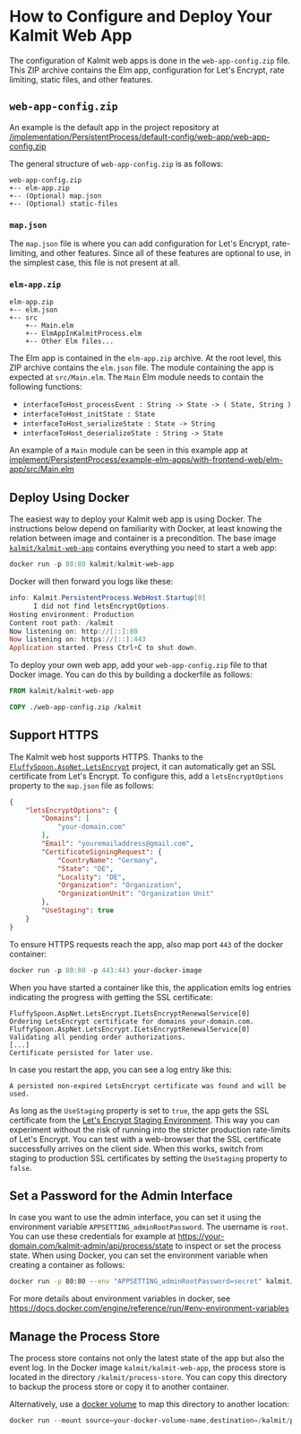 # How to Configure and Deploy Your Kalmit Web App

The configuration of Kalmit web apps is done in the `web-app-config.zip` file. This ZIP archive contains the Elm app, configuration for Let's Encrypt, rate limiting, static files, and other features.

## `web-app-config.zip`

An example is the default app in the project repository at [/implementation/PersistentProcess/default-config/web-app/web-app-config.zip](https://github.com/Viir/Kalmit/blob/8a28424f5d550c0583293002b26568c5ea128ba8/implementation/PersistentProcess/default-config/web-app/web-app-config.zip)

The general structure of `web-app-config.zip` is as follows:

```
web-app-config.zip
+-- elm-app.zip
+-- (Optional) map.json
+-- (Optional) static-files
```

### `map.json`

The `map.json` file is where you can add configuration for Let's Encrypt, rate-limiting, and other features.
Since all of these features are optional to use, in the simplest case, this file is not present at all.

### `elm-app.zip`

```
elm-app.zip
+-- elm.json
+-- src
    +-- Main.elm
    +-- ElmAppInKalmitProcess.elm
    +-- Other Elm files...
```

The Elm app is contained in the `elm-app.zip` archive. At the root level, this ZIP archive contains the `elm.json` file. The module containing the app is expected at `src/Main.elm`. The `Main` Elm module needs to contain the following functions:

+ `interfaceToHost_processEvent : String -> State -> ( State, String )`
+ `interfaceToHost_initState : State`
+ `interfaceToHost_serializeState : State -> String`
+ `interfaceToHost_deserializeState : String -> State`

An example of a `Main` module can be seen in this example app at [implement/PersistentProcess/example-elm-apps/with-frontend-web/elm-app/src/Main.elm](./../implement/PersistentProcess/example-elm-apps/with-frontend-web/elm-app/src/Main.elm)

## Deploy Using Docker

The easiest way to deploy your Kalmit web app is using Docker. The instructions below depend on familiarity with Docker, at least knowing the relation between image and container is a precondition. The base image [`kalmit/kalmit-web-app`](https://hub.docker.com/r/kalmit/kalmit-web-app) contains everything you need to start a web app:
```powershell
docker run -p 80:80 kalmit/kalmit-web-app
```
Docker will then forward you logs like these:
```powershell
info: Kalmit.PersistentProcess.WebHost.Startup[0]
      I did not find letsEncryptOptions.
Hosting environment: Production
Content root path: /kalmit
Now listening on: http://[::]:80
Now listening on: https://[::]:443
Application started. Press Ctrl+C to shut down.
```
To deploy your own web app, add your `web-app-config.zip` file to that Docker image. You can do this by building a dockerfile as follows:
```dockerfile
FROM kalmit/kalmit-web-app

COPY ./web-app-config.zip /kalmit
```

## Support HTTPS

The Kalmit web host supports HTTPS. Thanks to the [`FluffySpoon.AspNet.LetsEncrypt`](https://github.com/ffMathy/FluffySpoon.AspNet.LetsEncrypt) project, it can automatically get an SSL certificate from Let's Encrypt. To configure this, add a `letsEncryptOptions` property to the `map.json` file as follows:
```json
{
    "letsEncryptOptions": {
        "Domains": [
            "your-domain.com"
        ],
        "Email": "youremailaddress@gmail.com",
        "CertificateSigningRequest": {
            "CountryName": "Germany",
            "State": "DE",
            "Locality": "DE",
            "Organization": "Organization",
            "OrganizationUnit": "Organization Unit"
        },
        "UseStaging": true
    }
}
```

To ensure HTTPS requests reach the app, also map port `443` of the docker container:
```powershell
docker run -p 80:80 -p 443:443 your-docker-image
```

When you have started a container like this, the application emits log entries indicating the progress with getting the SSL certificate:
```
FluffySpoon.AspNet.LetsEncrypt.ILetsEncryptRenewalService[0]
Ordering LetsEncrypt certificate for domains your-domain.com.
FluffySpoon.AspNet.LetsEncrypt.ILetsEncryptRenewalService[0]
Validating all pending order authorizations.
[...]
Certificate persisted for later use.
```
In case you restart the app, you can see a log entry like this:
```
A persisted non-expired LetsEncrypt certificate was found and will be used.
```

As long as the `UseStaging` property is set to `true`, the app gets the SSL certificate from the [Let's Encrypt Staging Environment](https://letsencrypt.org/docs/staging-environment/). This way you can experiment without the risk of running into the stricter production rate-limits of Let's Encrypt. You can test with a web-browser that the SSL certificate successfully arrives on the client side. When this works, switch from staging to production SSL certificates by setting the `UseStaging` property to `false`.

## Set a Password for the Admin Interface

In case you want to use the admin interface, you can set it using the environment variable `APPSETTING_adminRootPassword`. The username is `root`.
You can use these credentials for example at https://your-domain.com/kalmit-admin/api/process/state to inspect or set the process state.
When using Docker, you can set the environment variable when creating a container as follows:
```cmd
docker run -p 80:80 --env "APPSETTING_adminRootPassword=secret" kalmit/kalmit-web-app
```
For more details about environment variables in docker, see https://docs.docker.com/engine/reference/run/#env-environment-variables

## Manage the Process Store

The process store contains not only the latest state of the app but also the event log.
In the Docker image `kalmit/kalmit-web-app`, the process store is located in the directory `/kalmit/process-store`.
You can copy this directory to backup the process store or copy it to another container.

Alternatively, use a [docker volume](https://docs.docker.com/storage/volumes/) to map this directory to another location:
```powershell
docker run --mount source=your-docker-volume-name,destination=/kalmit/process-store -p 80:80 kalmit/kalmit-web-app
```
